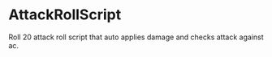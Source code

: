 # AttackRollScript
Roll 20 attack roll script that auto applies damage and checks attack against ac.
